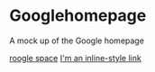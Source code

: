 # Googlehomepage

A mock up of the Google homepage

[roogle space](http://www.roogle.space)
[I'm an inline-style link](http://www.google.com)
